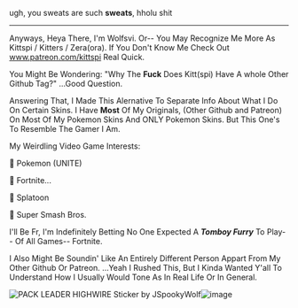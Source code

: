 ugh, you sweats are such **sweats**, hholu shit

------

Anyways, Heya There, I'm Wolfsvi. Or-- You May Recognize Me More As Kittspi / Kitters / Zera(ora). If You Don't Know Me Check Out www.patreon.com/kittspi Real Quick.

You Might Be Wondering: "Why The **Fuck** Does Kitt(spi) Have A whole Other Github Tag?" ...Good Question.

Answering That, I Made This Alernative To Separate Info About What I Do On Certain Skins. I Have **Most** Of My Originals, (Other Github and Patreon) On Most Of My Pokemon Skins And ONLY Pokemon Skins. But This One's To Resemble The Gamer I Am.

My Weirdling Video Game Interests:

🌙 Pokemon (UNITE)

🐾 Fortnite...

🌙 Splatoon

🐾 Super Smash Bros.

I'll Be Fr, I'm Indefinitely Betting No One Expected A ***Tomboy Furry*** To Play-- Of All Games-- Fortnite.

I Also Might Be Soundin' Like An Entirely Different Person Appart From My Other Github Or Patreon. ...Yeah I Rushed This, But I Kinda Wanted Y'all To Understand How I Usually Would Tone As In Real Life Or In General.

<img src="https://ih1.redbubble.net/image.4878907903.8825/st,small,507x507-pad,600x600,f8f8f8.jpg" alt="PACK LEADER HIGHWIRE Sticker by JSpookyWolf"/>![image](https://user-images.githubusercontent.com/129853003/230796609-7dc989c2-e998-4e15-b7a6-8e68136ef465.png)

